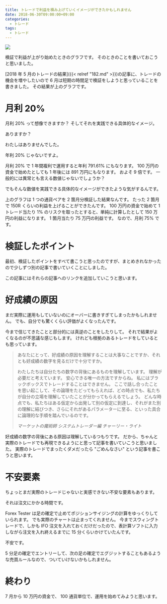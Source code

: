 ```yaml
---
title: トレードで利益を積み上げていくイメージができたかもしれません
date: 2018-06-30T09:00:00+09:00
categories:
  - トレード
tags:
  - トレード
---
```


![](/img/187-01.png)

検証で利益が上がり始めたときのグラフです。
そのときのことを書いておこうと思いました。

<!--more-->

[2018 年 5 月のトレードの結果]({{< relref "182.md" >}})の記事に、トレードの機会を増やしたいので 6 月は短期の時間足で検証をしようと思っていることを書きました。
その結果が上のグラフです。

# 月利 20%

月利 20% って想像できますか？
そしてそれを実践できる具体的なイメージ。

ありますか？

わたしはありませんでした。

年利 20% じゃないですよ。

月利 20% で 1 年間複利で運用すると年利 791.61% にもなります。
100 万円の資金で始めたとしても 1 年後には 891 万円にもなります。
およそ 9 倍です。
一般的には異常とも言える数値じゃないでしょうか？

でもそんな数値を実践できる具体的なイメージができたような気がするんです。

上のグラフは 1 つの通貨ペアを 2 箇月分検証した結果なんです。
たった 2 箇月で 150R くらいの利益を上げることができたんです。
100 万円の資金で始めて 1 トレード当たり 1% のリスクを取ったとすると、単純に計算したとして 150 万円の利益になります。
1 箇月当たり 75 万円の利益です。
なので、月利 75% です。

# 検証したポイント

最初、検証したポイントをすべて書こうと思ったのですが、まとめきれなかったので少しずつ別の記事で書いていくことにしました。

この記事にはそれらの記事へのリンクを追加していこうと思います。

# 好成績の原因

まだ実際に運用もしていないのにオーバーに書きすぎてしまったかもしれません。
でも、自分でも驚くくらい評価がよくなったんです。

今まで信じてきたことと部分的には真逆のことをしたりして。
それで結果がよくなるのが不思議な感じもします。
けれども根拠のあるトレードをしているとも思っています。

> あなたにとって、好成績の原因を理解することは大事なことですか、それとも好成績の数字を見るだけで十分ですか。
>
> わたしたちは自分たちの数字の背後にあるものを理解しています。
> 理解が必要だと考えています。
> 安心できる唯一の方法ですからね。
> 私にはブラックボックスでトレードすることはできません。
> ここで話し合ったことを思い起こして、その論理をたどってもらえれば、どの時点でも、私たちが自分の立場を理解していたことが分かってもらえるでしょう。
> どんな時点でも、私たちはある仮定から出発して別の仮定に到達し、それがまた別の理解に結びつき、さらにそれがあるパラメーターに至る、といった具合に論理的な手順を踏んでいるのです。
>
> <cite>マーケットの魔術師 システムトレーダー編 チャーリー・ライト</cite>

好成績の数字の背後にある原因は理解しているつもりです。
だから、ちゃんと実際のトレードでも再現できるようにと思って記事を書いていこうと思いました。
実際のトレードでまったくダメだったら "ごめんなさい" という記事を書こうと思います。

# 不安要素

ちょっとまだ実際のトレードじゃないと実感できない不安な要素もあります。

それは注文にかかる時間です。

Forex Tester は足の確定で止めてポジションサイジングの計算をゆっくりしていられます。
でも実際のチャートは止まってくれません。
今までスウィングトレードで、しかも IFO 注文を入れておくだけだったので、表計算ソフトに入力しながら注文を入れ終えるまでに 15 分くらいかけていたんです。

不安です。

5 分足の確定でエントリーして、次の足の確定でエグジットすることもあるような売買ルールなので、ついていけないかもしれません。

# 終わり

7 月から 10 万円の資金で、 100 通貨単位で、運用を始めてみようと思います。
